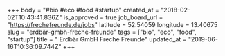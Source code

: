 +++
body = "#bio #eco #food #startup"
created_at = "2018-02-02T10:43:41.836Z"
is_approved = true
job_board_url = "https://frechefreunde.de/jobs"
latitude = 52.54059
longitude = 13.40675
slug = "erdbär-gmbh-freche-freunde"
tags = ["bio", "eco", "food", "startup"]
title = " Erdbär GmbH Freche Freunde"
updated_at = "2019-06-16T10:36:09.744Z"
+++
